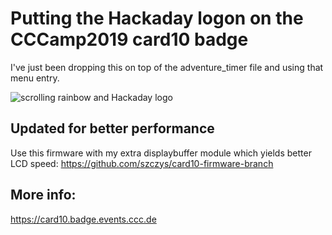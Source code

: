 # Putting the Hackaday logon on the CCCamp2019 card10 badge

I've just been dropping this on top of the adventure_timer file and using that menu entry.

![scrolling rainbow and Hackaday logo](https://hackaday.com/wp-content/uploads/2019/08/CCCamp2019-card10-badge-hackaday-logo.gif)

## Updated for better performance

Use this firmware with my extra displaybuffer module which yields better LCD speed:
https://github.com/szczys/card10-firmware-branch

## More info:

https://card10.badge.events.ccc.de
